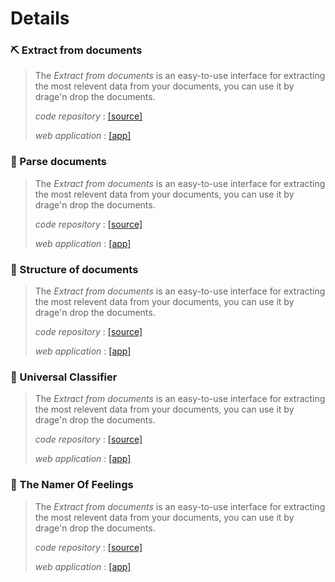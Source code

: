 
# Details

### ⛏️ Extract from documents
>The *Extract from documents* is an easy-to-use interface for extracting the most relevent data from your documents, you can use it by drage'n drop the documents. 
>
>*code repository* : [[source]](https://github.com/lodeil/doc_extract_agent) 
>
>*web application* : [[app]](https://lodeil-doc-extract-agent-app-jt8h81.streamlitapp.com/) 

### 📖 Parse documents 
>The *Extract from documents* is an easy-to-use interface for extracting the most relevent data from your documents, you can use it by drage'n drop the documents. 
>
>*code repository* : [[source]](https://github.com/lodeil/doc_parse_agent) 
>
>*web application* : [[app]](https://lodeil-doc-parse-agent-app-spncoa.streamlitapp.com/) 

### 🧱 Structure of documents
>The *Extract from documents* is an easy-to-use interface for extracting the most relevent data from your documents, you can use it by drage'n drop the documents. 
>
>*code repository* : [[source]](https://github.com/lodeil/structure_doc_agent) 
>
>*web application* : [[app]](https://lodeil-doc-extract-agent-app-jt8h81.streamlitapp.com/) 

### 🦉 Universal Classifier 
>The *Extract from documents* is an easy-to-use interface for extracting the most relevent data from your documents, you can use it by drage'n drop the documents. 
>
>*code repository* : [[source]](https://github.com/lodeil/universal_classifier) 
>
>*web application* : [[app]](https://lodeil-universal-classifier-app-at1jtk.streamlitapp.com/) 

### 🔵 The Namer Of Feelings
>The *Extract from documents* is an easy-to-use interface for extracting the most relevent data from your documents, you can use it by drage'n drop the documents. 
>
>*code repository* : [[source]](https://github.com/lodeil/the_namer_of_feelings) 
>
>*web application* : [[app]](https://lodeil-the-namer-of-feelings-app-c7it1h.streamlitapp.com/) 
